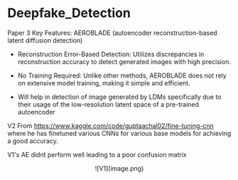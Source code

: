 # Deepfake_Detection

Paper 3 Key Features: AEROBLADE (autoencoder reconstruction-based latent diffusion detection)

- Reconstruction Error-Based Detection: Utilizes discrepancies in reconstruction accuracy to detect generated images with high precision.

- No Training Required: Unlike other methods, AEROBLADE does not rely on extensive model training, making it simple and efficient.

- Will help in detection of image generated by LDMs specifically due to their usage of  the low-resolution latent space of a pre-trained autoencoder

V2 From https://www.kaggle.com/code/guptaachal02/fine-tuning-cnn where he has finetuned various CNNs for various base models for achieving a good accuracy.

V1's AE didnt perform well leading to a poor confusion matrix

<p align="center">
![V1](image.png)
</p>
